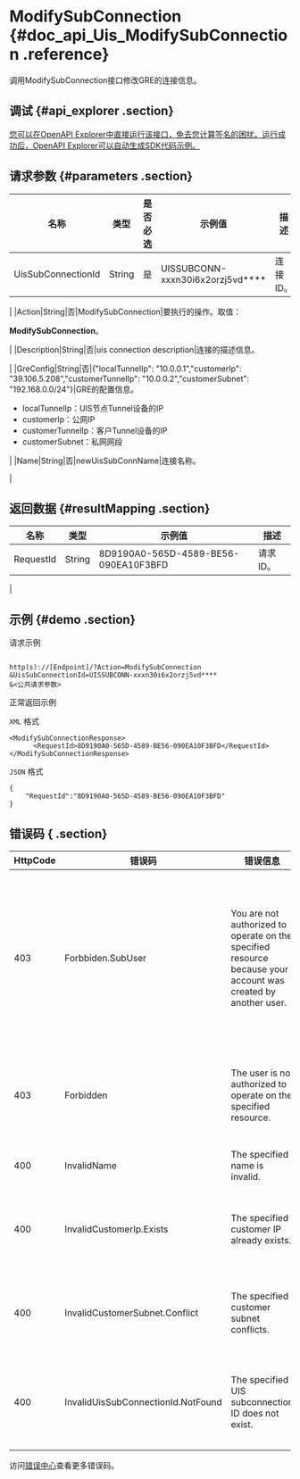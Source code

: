 # ModifySubConnection {#doc_api_Uis_ModifySubConnection .reference}

调用ModifySubConnection接口修改GRE的连接信息。

## 调试 {#api_explorer .section}

[您可以在OpenAPI Explorer中直接运行该接口，免去您计算签名的困扰。运行成功后，OpenAPI Explorer可以自动生成SDK代码示例。](https://api.aliyun.com/#product=Uis&api=ModifySubConnection&type=RPC&version=2018-08-21)

## 请求参数 {#parameters .section}

|名称|类型|是否必选|示例值|描述|
|--|--|----|---|--|
|UisSubConnectionId|String|是|UISSUBCONN-xxxn30i6x2orzj5vd\*\*\*\*|连接ID。

 |
|Action|String|否|ModifySubConnection|要执行的操作。取值：

 **ModifySubConnection**。

 |
|Description|String|否|uis connection description|连接的描述信息。

 |
|GreConfig|String|否|\{"localTunnelIp": "10.0.0.1","customerIp": "39.106.5.208","customerTunnelIp": "10.0.0.2","customerSubnet": "192.168.0.0/24"\}|GRE的配置信息。

 -   localTunnelIp：UIS节点Tunnel设备的IP
-   customerIp：公网IP
-   customerTunnelIp：客户Tunnel设备的IP
-   customerSubnet：私网网段

 |
|Name|String|否|newUisSubConnName|连接名称。

 |

## 返回数据 {#resultMapping .section}

|名称|类型|示例值|描述|
|--|--|---|--|
|RequestId|String|8D9190A0-565D-4589-BE56-090EA10F3BFD|请求ID。

 |

## 示例 {#demo .section}

请求示例

``` {#request_demo}

http(s)://[Endpoint]/?Action=ModifySubConnection
&UisSubConnectionId=UISSUBCONN-xxxn30i6x2orzj5vd****
&<公共请求参数>

```

正常返回示例

`XML` 格式

``` {#xml_return_success_demo}
<ModifySubConnectionResponse>
      <RequestId>8D9190A0-565D-4589-BE56-090EA10F3BFD</RequestId>
</ModifySubConnectionResponse>
```

`JSON` 格式

``` {#json_return_success_demo}
{
	"RequestId":"8D9190A0-565D-4589-BE56-090EA10F3BFD"
}
```

## 错误码 { .section}

|HttpCode|错误码|错误信息|描述|
|--------|---|----|--|
|403|Forbbiden.SubUser|You are not authorized to operate on the specified resource because your account was created by another user.|由于账号是其他用户创建的，并未授权访问指定资源。|
|403|Forbidden|The user is not authorized to operate on the specified resource.|用户并未授权操作指定资源。|
|400|InvalidName|The specified name is invalid.|无效的名字。|
|400|InvalidCustomerIp.Exists|The specified customer IP already exists.|指定的客户IP已经存在。|
|400|InvalidCustomerSubnet.Conflict|The specified customer subnet conflicts.|指定的客户子网段冲突。|
|400|InvalidUisSubConnectionId.NotFound|The specified UIS subconnection ID does not exist.|指定的UIS子连接不存在。|

访问[错误中心](https://error-center.aliyun.com/status/product/Uis)查看更多错误码。

